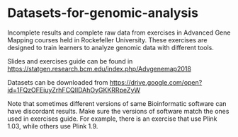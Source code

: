 # Datasets-for-genomic-analysis
Incomplete results and complete raw data from exercises in Advanced Gene Mapping courses held in Rockefeller University. These exercises are designed to train learners to analyze genomic data with different tools. 

Slides and exercises guide can be found in https://statgen.research.bcm.edu/index.php/Advgenemap2018

Datasets can be downloaded from https://drive.google.com/open?id=1FQzOFEiuyZrhFCQlIDAhOyGKKRRpeZyW

Note that sometimes different versions of same Bioinformatic software can have discordant results. Make sure the versions of software match the ones used in exercises guide. For example, there is an exercise that use Plink 1.03, while others use Plink 1.9.
